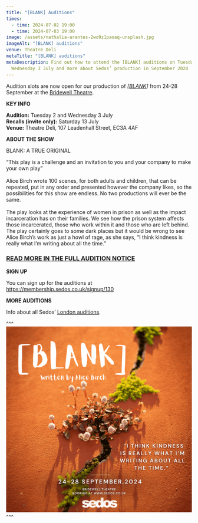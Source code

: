 ```yaml
---
title: "[BLANK] Auditions"
times:
  - time: 2024-07-02 19:00
  - time: 2024-07-03 19:00
image: /assets/nathalia-arantes-2wo9z1paoaq-unsplash.jpg
imageAlt: "[BLANK] auditions"
venue: Theatre Deli
metaTitle: "[BLANK] auditions"
metaDescription: Find out how to attend the [BLANK] auditions on Tuesday 2 and
  Wednesday 3 July and more about Sedos’ production in September 2024
---
```

Audition slots are now open for our production of *[[BLANK](https://www.sedos.co.uk/shows/2024-blank)]* from 24-28 September at the [Bridewell Theatre](https://www.sedos.co.uk/venues/bridewell). 

**KEY INFO**

**Audition:** Tuesday 2 and Wednesday 3 July\
**Recalls (invite only):** Saturday 13 July\
**Venue:** Theatre Deli, 107 Leadenhall Street, EC3A 4AF

**ABOUT THE SHOW**

BLANK: A TRUE ORIGINAL

“This play is a challenge and an invitation to you and your company to make your own play”\
\
Alice Birch wrote 100 scenes, for both adults and children, that can be repeated, put in any order and presented however the company likes, so the possibilities for this show are endless. No two productions will ever be the same.\
\
The play looks at the experience of women in prison as well as the impact incarceration has on their families. We see how the prison system affects those incarcerated, those who work within it and those who are left behind. The play certainly goes to some dark places but it would be wrong to see Alice Birch’s work as just a howl of rage, as she says, “I think kindness is really what I’m writing about all the time.” 

### [READ MORE IN THE FULL AUDITION NOTICE](https://drive.google.com/drive/folders/1mSx9QtWbvWARXb-3b8faoizRs9PpJhsJ)

**SIGN UP**

You can sign up for the auditions at <https://membership.sedos.co.uk/signup/130>[](https://membership.sedos.co.uk/signup/129)

**MORE AUDITIONS**

Info about all Sedos’ [London auditions](https://www.sedos.co.uk/get-involved).

^^^
![](/assets/blank-ig-square-2-.png)
^^^